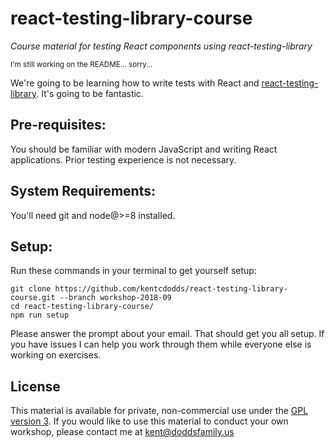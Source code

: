 # react-testing-library-course

_Course material for testing React components using react-testing-library_

<!-- START doctoc generated TOC please keep comment here to allow auto update -->
<!-- DON'T EDIT THIS SECTION, INSTEAD RE-RUN doctoc TO UPDATE -->

<!-- END doctoc generated TOC please keep comment here to allow auto update -->

<small>I'm still working on the README... sorry...</small>

We're going to be learning how to write tests with React and
[react-testing-library](https://github.com/kentcdodds/react-testing-library).
It's going to be fantastic.

## Pre-requisites:

You should be familiar with modern JavaScript and writing React applications.
Prior testing experience is not necessary.

## System Requirements:

You'll need git and node@>=8 installed.

## Setup:

Run these commands in your terminal to get yourself setup:

```
git clone https://github.com/kentcdodds/react-testing-library-course.git --branch workshop-2018-09
cd react-testing-library-course/
npm run setup
```

Please answer the prompt about your email. That should get you all setup.
If you have issues I can help you work through them while everyone else is
working on exercises.

## License

This material is available for private, non-commercial use under the
[GPL version 3](http://www.gnu.org/licenses/gpl-3.0-standalone.html). If you
would like to use this material to conduct your own workshop, please contact me
at kent@doddsfamily.us

